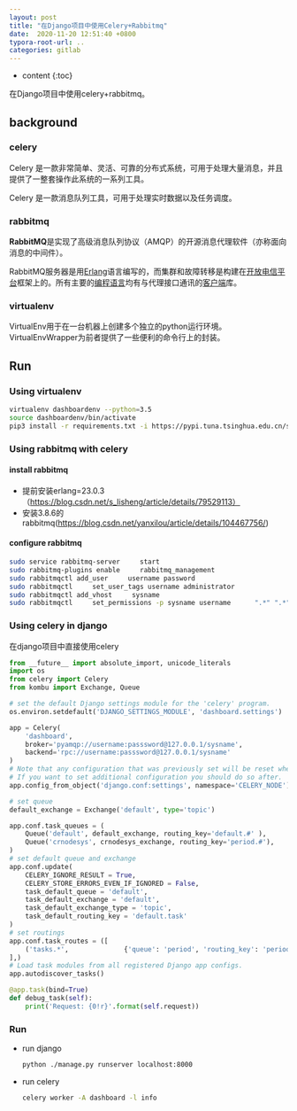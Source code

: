 ```yaml
---
layout: post
title: "在Django项目中使用Celery+Rabbitmq"
date:  2020-11-20 12:51:40 +0800
typora-root-url: ..
categories: gitlab
---
```


* content
{:toc}

在Django项目中使用celery+rabbitmq。

## background

### celery

Celery 是一款非常简单、灵活、可靠的分布式系统，可用于处理大量消息，并且提供了一整套操作此系统的一系列工具。

Celery 是一款消息队列工具，可用于处理实时数据以及任务调度。

### rabbitmq

**RabbitMQ**是实现了高级消息队列协议（AMQP）的开源消息代理软件（亦称面向消息的中间件）。

RabbitMQ服务器是用[Erlang](https://baike.baidu.com/item/Erlang)语言编写的，而集群和故障转移是构建在[开放电信平台](https://baike.baidu.com/item/开放电信平台)框架上的。所有主要的[编程语言](https://baike.baidu.com/item/编程语言/9845131)均有与代理接口通讯的[客户端](https://baike.baidu.com/item/客户端/101081)库。

### virtualenv

VirtualEnv用于在一台机器上创建多个独立的python运行环境。VirtualEnvWrapper为前者提供了一些便利的命令行上的封装。

## Run

### Using virtualenv

```bash
virtualenv dashboardenv --python=3.5
source dashboardenv/bin/activate
pip3 install -r requirements.txt -i https://pypi.tuna.tsinghua.edu.cn/simple
```

### Using rabbitmq with celery

#### install rabbitmq

- 提前安装erlang=23.0.3（https://blog.csdn.net/s_lisheng/article/details/79529113）
- 安装3.8.6的rabbitmq(https://blog.csdn.net/yanxilou/article/details/104467756/)

#### configure rabbitmq

```bash
sudo service rabbitmq-server     start
sudo rabbitmq-plugins enable     rabbitmq_management
sudo rabbitmqctl add_user     username password
sudo rabbitmqctl     set_user_tags username administrator
sudo rabbitmqctl add_vhost     sysname
sudo rabbitmqctl     set_permissions -p sysname username      ".*" ".*" ".*" 
```

### Using celery in django

在django项目中直接使用celery

```python
from __future__ import absolute_import, unicode_literals
import os
from celery import Celery
from kombu import Exchange, Queue

# set the default Django settings module for the 'celery' program.
os.environ.setdefault('DJANGO_SETTINGS_MODULE', 'dashboard.settings')

app = Celery(
    'dashboard',
    broker='pyamqp://username:passsword@127.0.0.1/sysname',
    backend='rpc://username:passsword@127.0.0.1/sysname'
)
# Note that any configuration that was previously set will be reset when config_from_object() is called.
# If you want to set additional configuration you should do so after.
app.config_from_object('django.conf:settings', namespace='CELERY_NODE')

# set queue
default_exchange = Exchange('default', type='topic')

app.conf.task_queues = (
    Queue('default', default_exchange, routing_key='default.#' ),
    Queue('crnodesys', crnodesys_exchange, routing_key='period.#'),
)
# set default queue and exchange
app.conf.update(
    CELERY_IGNORE_RESULT = True,
    CELERY_STORE_ERRORS_EVEN_IF_IGNORED = False,
	task_default_queue = 'default',
	task_default_exchange = 'default',
	task_default_exchange_type = 'topic',
	task_default_routing_key = 'default.task'
)
# set routings
app.conf.task_routes = ([
    ('tasks.*',              {'queue': 'period', 'routing_key': 'period.task'}),
],)
# Load task modules from all registered Django app configs.
app.autodiscover_tasks()

@app.task(bind=True)
def debug_task(self):
    print('Request: {0!r}'.format(self.request))
```

### Run

* run django

  ```bash
  python ./manage.py runserver localhost:8000
  ```

* run celery

  ```bash
  celery worker -A dashboard -l info
  ```